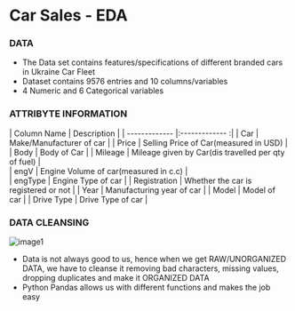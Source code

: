 # Car Sales - EDA
### DATA
- The Data set contains features/specifications of different branded cars in Ukraine Car Fleet
- Dataset contains 9576 entries and 10 columns/variables
- 4 Numeric and 6 Categorical variables<br>
### ATTRIBYTE INFORMATION
| Column Name   | Description                                               |
| ------------- |:-------------                                            :| 
| Car           | Make/Manufacturer of car                                  | 
| Price         | Selling Price of Car(measured in USD)                     |  
| Body          | Body of Car                                               | 
| Mileage       | Mileage given by Car(dis travelled per qty of fuel)       |                                            
| engV          | Engine Volume of car(measured in c.c)                     |   
| engType       | Engine Type of car                                        |
| Registration  | Whether the car is registered or not                      |
| Year          | Manufacturing year of car                                 |
| Model         | Model of car                                              |
| Drive Type    | Drive Type of car                                         |
### DATA CLEANSING
![image1](\images\unorg_data)
- Data is not always good to us, hence when we get RAW/UNORGANIZED DATA, we have to cleanse it removing bad characters, missing values, dropping duplicates and make it ORGANIZED DATA
- Python Pandas allows us with different functions and makes the job easy
